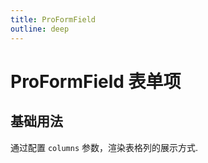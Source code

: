```yaml
---
title: ProFormField
outline: deep
---
```


# ProFormField 表单项

## 基础用法

通过配置 `columns` 参数，渲染表格列的展示方式.

<demo vue="../examples/pro-search-bar/basic.vue"/>

